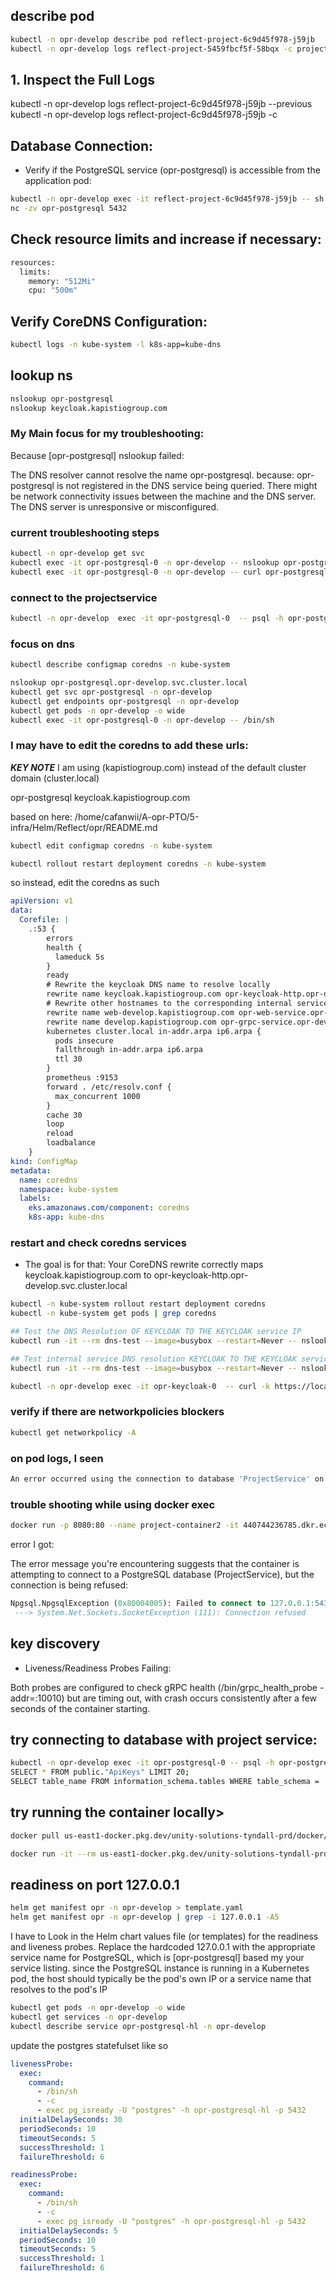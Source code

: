## describe pod
```sh
kubectl -n opr-develop describe pod reflect-project-6c9d45f978-j59jb
kubectl -n opr-develop logs reflect-project-5459fbcf5f-58bqx -c project
```

## 1. Inspect the Full Logs
kubectl -n opr-develop logs reflect-project-6c9d45f978-j59jb --previous
kubectl -n opr-develop logs reflect-project-6c9d45f978-j59jb -c <container-name>

## Database Connection:
- Verify if the PostgreSQL service (opr-postgresql) is accessible from the application pod:

```sh
kubectl -n opr-develop exec -it reflect-project-6c9d45f978-j59jb -- sh
nc -zv opr-postgresql 5432
```

## Check resource limits and increase if necessary:
```sh
resources:
  limits:
    memory: "512Mi"
    cpu: "500m"
```

## Verify CoreDNS Configuration:
```sh
kubectl logs -n kube-system -l k8s-app=kube-dns
```

## lookup ns
```sh
nslookup opr-postgresql
nslookup keycloak.kapistiogroup.com
```

### My Main focus for my troubleshooting:

Because [opr-postgresql] nslookup failed:

The DNS resolver cannot resolve the name opr-postgresql. because:
opr-postgresql is not registered in the DNS service being queried.
There might be network connectivity issues between the machine and the DNS server.
The DNS server is unresponsive or misconfigured.

### current troubleshooting steps

```sh
kubectl -n opr-develop get svc
kubectl exec -it opr-postgresql-0 -n opr-develop -- nslookup opr-postgresql
kubectl exec -it opr-postgresql-0 -n opr-develop -- curl opr-postgresql:5432
```

### connect to the projectservice
```sh
kubectl -n opr-develop  exec -it opr-postgresql-0  -- psql -h opr-postgresql -U project_service -d ProjectService
```

### focus on  dns
```sh
kubectl describe configmap coredns -n kube-system

nslookup opr-postgresql.opr-develop.svc.cluster.local
kubectl get svc opr-postgresql -n opr-develop
kubectl get endpoints opr-postgresql -n opr-develop
kubectl get pods -n opr-develop -o wide
kubectl exec -it opr-postgresql-0 -n opr-develop -- /bin/sh
```

### I may have to edit the coredns to add these urls:
***KEY NOTE***
I am using (kapistiogroup.com) instead of the default cluster domain (cluster.local)

opr-postgresql
keycloak.kapistiogroup.com

based on here:  /home/cafanwii/A-opr-PTO/5-infra/Helm/Reflect/opr/README.md
```sh
kubectl edit configmap coredns -n kube-system

kubectl rollout restart deployment coredns -n kube-system

```

so instead, edit the coredns as such

```yaml
apiVersion: v1
data:
  Corefile: |
    .:53 {
        errors
        health {
          lameduck 5s
        }
        ready
        # Rewrite the keycloak DNS name to resolve locally
        rewrite name keycloak.kapistiogroup.com opr-keycloak-http.opr-develop.svc.cluster.local
        # Rewrite other hostnames to the corresponding internal service
        rewrite name web-develop.kapistiogroup.com opr-web-service.opr-develop.svc.cluster.local
        rewrite name develop.kapistiogroup.com opr-grpc-service.opr-develop.svc.cluster.local
        kubernetes cluster.local in-addr.arpa ip6.arpa {
          pods insecure
          fallthrough in-addr.arpa ip6.arpa
          ttl 30
        }
        prometheus :9153
        forward . /etc/resolv.conf {
          max_concurrent 1000
        }
        cache 30
        loop
        reload
        loadbalance
    }
kind: ConfigMap
metadata:
  name: coredns
  namespace: kube-system
  labels:
    eks.amazonaws.com/component: coredns
    k8s-app: kube-dns

```

### restart and check coredns services
- The goal is for that: Your CoreDNS rewrite correctly maps keycloak.kapistiogroup.com to opr-keycloak-http.opr-develop.svc.cluster.local

```sh
kubectl -n kube-system rollout restart deployment coredns
kubectl -n kube-system get pods | grep coredns

## Test the DNS Resolution OF KEYCLOAK TO THE KEYCLOAK service IP
kubectl run -it --rm dns-test --image=busybox --restart=Never -- nslookup keycloak.kapistiogroup.com

## Test internal service DNS resolution KEYCLOAK TO THE KEYCLOAK service IP
kubectl run -it --rm dns-test --image=busybox --restart=Never -- nslookup opr-keycloak-http.opr-develop.svc.cluster.local

kubectl -n opr-develop exec -it opr-keycloak-0  -- curl -k https://localhost:8443/auth
```

### verify if  there are networkpolicies blockers
```sh
kubectl get networkpolicy -A
```

### on pod logs, I seen
```sh
An error occurred using the connection to database 'ProjectService' on server 
```

### trouble shooting while using docker exec
```sh
docker run -p 8080:80 --name project-container2 -it 440744236785.dkr.ecr.us-east-1.amazonaws.com/project:1.0.0
```

error I got:

The error message you're encountering suggests that the container is attempting to connect to a PostgreSQL database (ProjectService), but the connection is being refused:

```sql
Npgsql.NpgsqlException (0x80004005): Failed to connect to 127.0.0.1:5432
 ---> System.Net.Sockets.SocketException (111): Connection refused
```

## key discovery
- Liveness/Readiness Probes Failing:

Both probes are configured to check gRPC health (/bin/grpc_health_probe -addr=:10010) but are timing out, with crash occurs consistently after a few seconds of the container starting.

## try connecting to database  with project service:
```sh
kubectl -n opr-develop exec -it opr-postgresql-0 -- psql -h opr-postgresql -U postgres -d ProjectService
SELECT * FROM public."ApiKeys" LIMIT 20;
SELECT table_name FROM information_schema.tables WHERE table_schema = 'public';
```

## try running the container locally>
```sh
docker pull us-east1-docker.pkg.dev/unity-solutions-tyndall-prd/docker/reflect-project:develop-latest

docker run -it --rm us-east1-docker.pkg.dev/unity-solutions-tyndall-prd/docker/reflect-project:develop-latest
```

## readiness on port 127.0.0.1
```sh
helm get manifest opr -n opr-develop > template.yaml
helm get manifest opr -n opr-develop | grep -i 127.0.0.1 -A5
```

I have to Look in the Helm chart values file (or templates) for the readiness and liveness probes.
Replace the hardcoded 127.0.0.1 with the appropriate service name for PostgreSQL, which is [opr-postgresql] based my your service listing.
since the PostgreSQL instance is running in a Kubernetes pod, the host should typically be the pod's own IP or a service name that resolves to the pod's IP

```sh
kubectl get pods -n opr-develop -o wide
kubectl get services -n opr-develop
kubectl describe service opr-postgresql-hl -n opr-develop
```

update the postgres statefulset like so

```yaml
livenessProbe:
  exec:
    command:
      - /bin/sh
      - -c
      - exec pg_isready -U "postgres" -h opr-postgresql-hl -p 5432
  initialDelaySeconds: 30
  periodSeconds: 10
  timeoutSeconds: 5
  successThreshold: 1
  failureThreshold: 6

readinessProbe:
  exec:
    command:
      - /bin/sh
      - -c
      - exec pg_isready -U "postgres" -h opr-postgresql-hl -p 5432
  initialDelaySeconds: 5
  periodSeconds: 10
  timeoutSeconds: 5
  successThreshold: 1
  failureThreshold: 6

```

